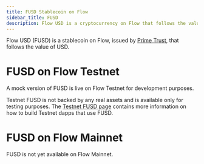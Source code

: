 ```yaml
---
title: FUSD Stablecoin on Flow
sidebar_title: FUSD
description: Flow USD is a cryptocurrency on Flow that follows the value of USD
---
```


Flow USD (FUSD) is a stablecoin on Flow, 
issued by [Prime Trust](https://www.primetrust.com/), 
that follows the value of USD.

# FUSD on Flow Testnet

A mock version of FUSD is live on Flow Testnet for development purposes.

Testnet FUSD is not backed by any real assets and is available
only for testing purposes. 
The [Testnet FUSD page](../testnet) contains more information 
on how to build Testnet dapps that use FUSD.

# FUSD on Flow Mainnet

FUSD is not yet available on Flow Mainnet.
